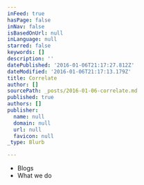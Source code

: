 ```yaml
---
inFeed: true
hasPage: false
inNav: false
isBasedOnUrl: null
inLanguage: null
starred: false
keywords: []
description: ''
datePublished: '2016-01-06T21:17:27.812Z'
dateModified: '2016-01-06T21:17:13.179Z'
title: Correlate
author: []
sourcePath: _posts/2016-01-06-correlate.md
published: true
authors: []
publisher:
  name: null
  domain: null
  url: null
  favicon: null
_type: Blurb

---
```

* Blogs
* What we do